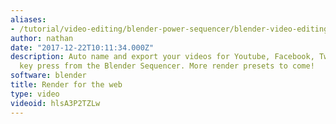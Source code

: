 ```yaml
---
aliases:
- /tutorial/video-editing/blender-power-sequencer/blender-video-editing-tutorials/chapter/6_blender_power_sequencer_render_for_the_web_
author: nathan
date: "2017-12-22T10:11:34.000Z"
description: Auto name and export your videos for Youtube, Facebook, Twitter in one
  key press from the Blender Sequencer. More render presets to come!
software: blender
title: Render for the web
type: video
videoid: hlsA3P2TZLw
---
```

